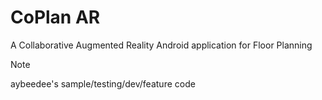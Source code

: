 # CoPlan AR
A Collaborative Augmented Reality Android application for Floor Planning
> [!NOTE]
> aybeedee's sample/testing/dev/feature code